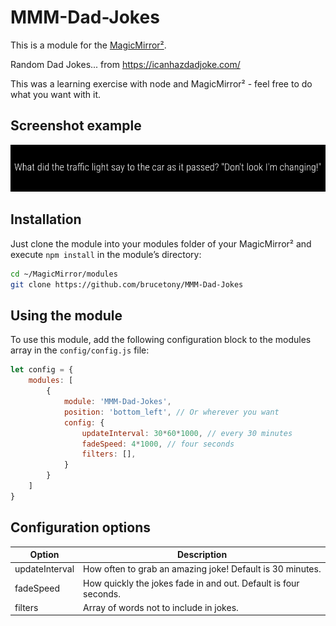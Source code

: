 # MMM-Dad-Jokes

This is a module for the [MagicMirror²](https://github.com/MagicMirrorOrg/MagicMirror/).

Random Dad Jokes... from <https://icanhazdadjoke.com/>

This was a learning exercise with node and MagicMirror² - feel free to do what you want with it.

## Screenshot example

![screenshot](screenshot.png)

## Installation

Just clone the module into your modules folder of your MagicMirror² and execute `npm install` in the module’s directory:

```bash
cd ~/MagicMirror/modules
git clone https://github.com/brucetony/MMM-Dad-Jokes
```

## Using the module

To use this module, add the following configuration block to the modules array in the `config/config.js` file:

```js
let config = {
    modules: [
        {
            module: 'MMM-Dad-Jokes',
            position: 'bottom_left', // Or wherever you want
            config: {
                updateInterval: 30*60*1000, // every 30 minutes
                fadeSpeed: 4*1000, // four seconds
                filters: [],
            }
        }
    ]
}
```

## Configuration options

| Option           | Description
|----------------- |-----------
| updateInterval   | How often to grab an amazing joke! Default is 30 minutes.
| fadeSpeed        | How quickly the jokes fade in and out. Default is four seconds.
| filters          | Array of words not to include in jokes.
